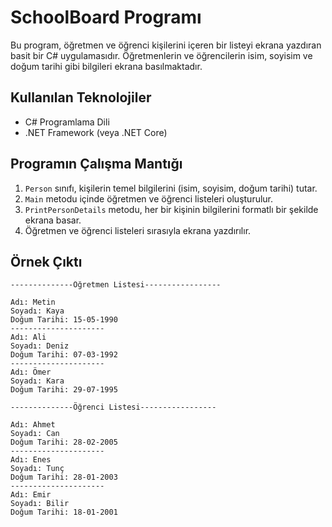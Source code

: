 # SchoolBoard Programı

Bu program, öğretmen ve öğrenci kişilerini içeren bir listeyi ekrana yazdıran basit bir C# uygulamasıdır. Öğretmenlerin ve öğrencilerin isim, soyisim ve doğum tarihi gibi bilgileri ekrana basılmaktadır.

## Kullanılan Teknolojiler
- C# Programlama Dili
- .NET Framework (veya .NET Core)

## Programın Çalışma Mantığı
1. `Person` sınıfı, kişilerin temel bilgilerini (isim, soyisim, doğum tarihi) tutar.
2. `Main` metodu içinde öğretmen ve öğrenci listeleri oluşturulur.
3. `PrintPersonDetails` metodu, her bir kişinin bilgilerini formatlı bir şekilde ekrana basar.
4. Öğretmen ve öğrenci listeleri sırasıyla ekrana yazdırılır.

## Örnek Çıktı

```text
--------------Öğretmen Listesi-----------------

Adı: Metin
Soyadı: Kaya
Doğum Tarihi: 15-05-1990
---------------------
Adı: Ali
Soyadı: Deniz
Doğum Tarihi: 07-03-1992
---------------------
Adı: Ömer
Soyadı: Kara
Doğum Tarihi: 29-07-1995

--------------Öğrenci Listesi-----------------

Adı: Ahmet
Soyadı: Can
Doğum Tarihi: 28-02-2005
---------------------
Adı: Enes
Soyadı: Tunç
Doğum Tarihi: 28-01-2003
---------------------
Adı: Emir
Soyadı: Bilir
Doğum Tarihi: 18-01-2001
